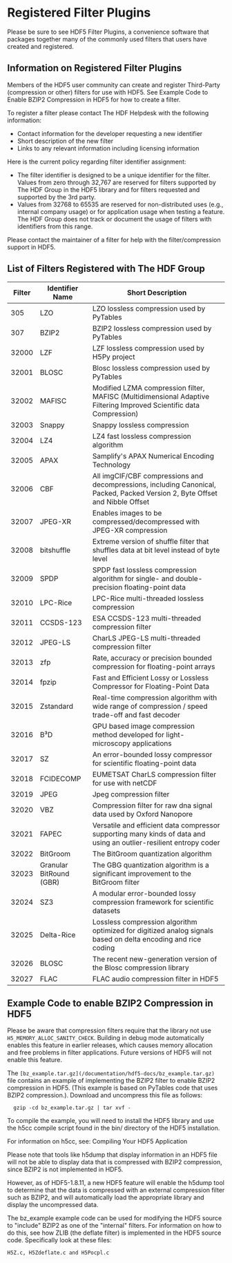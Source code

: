 # Registered Filter Plugins

Please be sure to see HDF5 Filter Plugins, a convenience software that packages together many of the commonly used filters that users have created and registered.

## Information on Registered Filter Plugins
Members of the HDF5 user community can create and register Third-Party (compression or other) filters for use with HDF5. See Example Code to Enable BZIP2 Compression in HDF5 for how to create a filter.

To register a filter please contact The HDF Helpdesk with the following information: 
* Contact information for the developer requesting a new identifier
* Short description of the new filter
* Links to any relevant information including licensing information 

Here is the current policy regarding filter identifier assignment:
* The filter identifier is designed to be a unique identifier for the filter. Values from zero through 32,767 are reserved for filters supported by The HDF Group in the HDF5 library and for filters requested and supported by the 3rd party.
* Values from 32768 to 65535 are reserved for non-distributed uses (e.g., internal company usage) or for application usage when testing a feature. The HDF Group does not track or document the usage of filters with identifiers from this range.

Please contact the maintainer of a filter for help with the filter/compression support in HDF5.

## List of Filters Registered with The HDF Group

| Filter | Identifier	Name | Short Description | 
| --- | --- | --- | 
| 305	| LZO	| LZO lossless compression used by PyTables
| 307	| BZIP2	| BZIP2 lossless compression used by PyTables
| 32000	| LZF	| LZF lossless compression used by H5Py project
| 32001	| BLOSC	| Blosc lossless compression used by PyTables
| 32002	| MAFISC	| Modified LZMA compression filter, MAFISC (Multidimensional Adaptive Filtering Improved Scientific data Compression)
| 32003	| Snappy	| Snappy lossless compression
| 32004	| LZ4	| LZ4 fast lossless compression algorithm
| 32005	| APAX	| Samplify's APAX Numerical Encoding Technology
| 32006	| CBF	| All imgCIF/CBF compressions and decompressions, including Canonical, Packed, Packed Version 2, Byte Offset and Nibble Offset
| 32007	| JPEG-XR	| Enables images to be compressed/decompressed with JPEG-XR compression
| 32008	| bitshuffle	| Extreme version of shuffle filter that shuffles data at bit level instead of byte level
| 32009	| SPDP	| SPDP fast lossless compression algorithm for single- and double-precision floating-point data
| 32010	| LPC-Rice	| LPC-Rice multi-threaded lossless compression
| 32011	| CCSDS-123	| ESA CCSDS-123 multi-threaded compression filter
| 32012	| JPEG-LS	| CharLS JPEG-LS multi-threaded compression filter
| 32013	| zfp	| Rate, accuracy or precision bounded compression for floating-point arrays
| 32014	| fpzip	| Fast and Efficient Lossy or Lossless Compressor for Floating-Point Data
| 32015	| Zstandard	| Real-time compression algorithm with wide range of compression / speed trade-off and fast decoder
| 32016	| B³D	| GPU based image compression method developed for light-microscopy applications
| 32017	| SZ	| An error-bounded lossy compressor for scientific floating-point data
| 32018	| FCIDECOMP	| EUMETSAT CharLS compression filter for use with netCDF
| 32019	| JPEG	| Jpeg compression filter
| 32020	| VBZ	| Compression filter for raw dna signal data used by Oxford Nanopore
| 32021	| FAPEC |	Versatile and efficient data compressor supporting many kinds of data and using an outlier-resilient entropy coder
| 32022	| BitGroom| 	The BitGroom quantization algorithm
| 32023	| Granular BitRound (GBR)	| The GBG quantization algorithm is a significant improvement to the BitGroom filter
| 32024	| SZ3	| A modular error-bounded lossy compression framework for scientific datasets
| 32025	| Delta-Rice	| Lossless compression algorithm optimized for digitized analog signals based on delta encoding and rice coding
| 32026	| BLOSC	| The recent new-generation version of the Blosc compression library
| 32027	| FLAC	| FLAC audio compression filter in HDF5

## Example Code to enable BZIP2 Compression in HDF5

Please be aware that compression filters require that the library not use `H5_MEMORY_ALLOC_SANITY_CHECK`. Building in debug mode automatically enables this feature in earlier releases, which causes memory allocation and free problems in filter applications. Future versions of HDF5 will not enable this feature.

The `[bz_example.tar.gz](/documentation/hdf5-docs/bz_example.tar.gz)` file contains an example of implementing the BZIP2 filter to enable BZIP2 compression in HDF5. (This example is based on PyTables code that uses BZIP2 compression.). Download and uncompress this file as follows:

      gzip -cd bz_example.tar.gz | tar xvf -
   
To compile the example, you will need to install the HDF5 library and use the h5cc compile script found in the bin/ directory of the HDF5 installation.

For information on h5cc, see: Compiling Your HDF5 Application

Please note that tools like h5dump that display information in an HDF5 file will not be able to display data that is compressed with BZIP2 compression, since BZIP2 is not implemented in HDF5.

However, as of HDF5-1.8.11, a new HDF5 feature will enable the h5dump tool to determine that the data is compressed with an external compression filter such as BZIP2, and will automatically load the appropriate library and display the uncompressed data.

The bz_example example code can be used for modifying the HDF5 source to "include" BZIP2 as one of the "internal" filters. For information on how to do this, see how ZLIB (the deflate filter) is implemented in the HDF5 source code. Specifically look at these files:

   `H5Z.c, H5Zdeflate.c and H5Pocpl.c`

